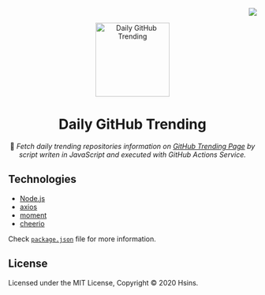 <!-- Badge for License -->
<div align="right">

  [![](https://img.shields.io/github/license/Hsins/Daily-GitHub-Trending.svg?style=flat-square)](./LICENSE)

</div>

<!-- Logo -->
<p align="center">
  <img src="https://i.imgur.com/LfnqAOv.png" alt="Daily GitHub Trending" height="150px">
</p>

<!-- Title and Description -->
<div align="center">

# Daily GitHub Trending

📰 _Fetch daily trending repositories information on [GitHub Trending Page](https://github.com/trending) by script writen in JavaScript and executed with GitHub Actions Service._

<!-- Badges -->

</div>

## Technologies

- [Node.js](https://nodejs.org/en/)
- [axios](https://github.com/axios/axios)
- [moment](https://momentjs.com/)
- [cheerio](https://github.com/cheeriojs/cheerio)

Check [`package.json`](https://github.com/Hsins/Daily-GitHub-Trending/blob/master/package.json) file for more information.

## License

Licensed under the MIT License, Copyright © 2020 Hsins.
